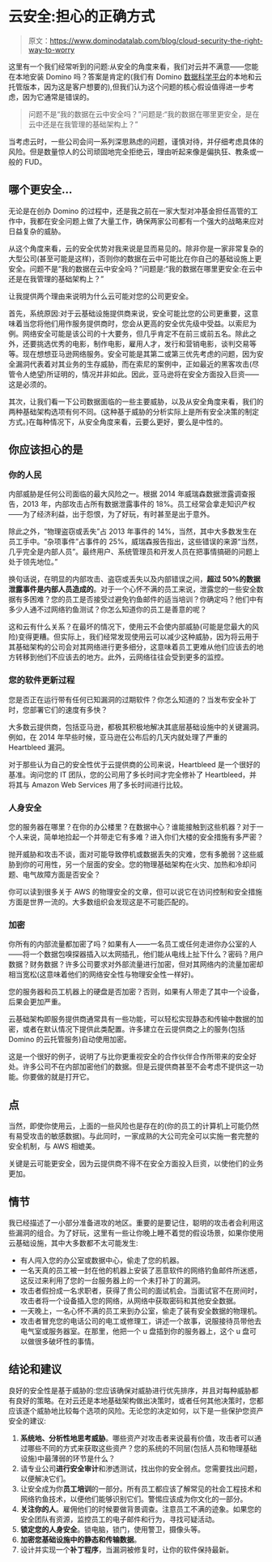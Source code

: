 # 云安全:担心的正确方式

> 原文：<https://www.dominodatalab.com/blog/cloud-security-the-right-way-to-worry>

这里有一个我们经常听到的问题:从安全的角度来看，我们对云并不满意——您能在本地安装 Domino 吗？答案是肯定的(我们有 Domino [数据科学平台](https://www.dominodatalab.com?utm_source=blog&utm_medium=post&utm_campaign=cloud-security-the-right-way-to-worry)的本地和云托管版本，因为这是客户想要的),但我们认为这个问题的核心假设值得进一步考虑，因为它通常是错误的。

> 问题不是“我的数据在云中安全吗？”问题是:“我的数据在哪里更安全，是在云中还是在我管理的基础架构上？”

当考虑云时，一些公司会问一系列深思熟虑的问题，谨慎对待，并仔细考虑具体的风险。但是数量惊人的公司顽固地完全拒绝云，理由听起来像是偏执狂、教条或一般的 FUD。

## 哪个更安全...

无论是在创办 Domino 的过程中，还是我之前在一家大型对冲基金担任高管的工作中，我都在安全问题上做了大量工作，确保两家公司都有一个强大的战略来应对日益复杂的威胁。

从这个角度来看，云的安全优势对我来说是显而易见的。除非你是一家非常复杂的大型公司(甚至可能是这样)，否则你的数据在云中可能比在你自己的基础设施上更安全。问题不是“我的数据在云中安全吗？”问题是:“我的数据在哪里更安全:在云中还是在我管理的基础架构上？”

让我提供两个理由来说明为什么云可能对您的公司更安全。

首先，系统原因:对于云基础设施提供商来说，安全可能比您的公司更重要，这意味着当您将他们用作服务提供商时，您会从更高的安全优先级中受益。以索尼为例。网络安全可能是该公司的十大要务，但几乎肯定不在前三或前五名。除此之外，还要挑选优秀的电影，制作电影，雇用人才，发行和营销电影，谈判交易等等。现在想想亚马逊网络服务。安全可能是其第二或第三优先考虑的问题，因为安全漏洞代表着对其业务的生存威胁，而在索尼的案例中，正如最近的黑客攻击(尽管令人绝望)所证明的，情况并非如此。因此，亚马逊将在安全方面投入巨资——这是必须的。

其次，让我们看一下公司数据面临的一些主要威胁，以及从安全角度来看，我们的两种基础架构选项有何不同。(这种基于威胁的分析实际上是所有安全决策的制定方式。)在每种情况下，从安全角度来看，云要么更好，要么是中性的。

## 你应该担心的是

### 你的人民

内部威胁是任何公司面临的最大风险之一。根据 2014 年威瑞森数据泄露调查报告，2013 年，内部攻击占所有数据泄露事件的 18%。员工经常会拿走知识产权——为了经济利益，出于怨恨，为了好玩，有时甚至是出于意外。

除此之外，“物理盗窃或丢失”占 2013 年事件的 14%，当然，其中大多数发生在员工手中。“杂项事件”占事件的 25%，威瑞森报告指出，这些错误的来源“当然，几乎完全是内部人员”。最终用户、系统管理员和开发人员在把事情搞砸的问题上处于领先地位。”

换句话说，在明显的内部攻击、盗窃或丢失以及内部错误之间，**超过 50%的数据泄露事件是内部人员造成的**。对于一个心怀不满的员工来说，泄露您的一些安全数据有多困难？您的员工是否接受过避免钓鱼邮件的适当培训？你确定吗？他们中有多少人通不过网络钓鱼测试？你怎么知道你的员工是善意的呢？

这和云有什么关系？在最坏的情况下，使用云不会使内部威胁(可能是您最大的风险)变得更糟。但实际上，我们经常发现使用云可以减少这种威胁，因为将云用于其基础架构的公司会对其网络进行更多细分，这意味着员工更难从他们应该去的地方转移到他们不应该去的地方。此外，云网络往往会受到更多的监控。

### 您的软件更新过程

您是否正在运行带有任何已知漏洞的过期软件？你怎么知道的？当发布安全补丁时，您部署它们的速度有多快？

大多数云提供商，包括亚马逊，都极其积极地解决其底层基础设施中的关键漏洞。例如，在 2014 年早些时候，亚马逊在公布后的几天内就处理了严重的 Heartbleed 漏洞。

对于那些认为自己的安全性优于云提供商的公司来说，Heartbleed 是一个很好的基准。询问您的 IT 团队，您的公司用了多长时间才完全修补了 Heartbleed，并将其与 Amazon Web Services 用了多长时间进行比较。

### 人身安全

您的服务器在哪里？在你的办公楼里？在数据中心？谁能接触到这些机器？对于一个人来说，简单地捡起一个并带走它有多难？进入你们大楼的安全措施有多严密？

抛开威胁和攻击不谈，面对可能导致停机或数据丢失的灾难，您有多脆弱？这些威胁到你的可用性，另一个层面的安全。您的物理基础架构在火灾、加热和冷却问题、电气故障方面是否安全？

你可以读到很多关于 AWS 的物理安全的文章，但可以说它在访问控制和安全措施方面是世界一流的。大多数组织会发现这是不可能匹配的。

### 加密

你所有的内部流量都加密了吗？如果有人——一名员工或任何走进你办公室的人——将一个数据包嗅探器插入以太网插孔，他们能从电线上扯下什么？密码？用户数据？财务数据？许多公司要求对外部流量进行加密，但对其网络内的流量加密却相当宽松(这意味着他们的网络安全性与物理安全性一样好)。

您的服务器和员工机器上的硬盘是否加密？否则，如果有人带走了其中一个设备，后果会更加严重。

云基础架构即服务提供商通常具有一些功能，可以轻松实现静态和传输中数据的加密，或者在默认情况下提供此类配置。许多建立在云提供商之上的服务(包括 Domino 的云托管服务)自动使用加密。

这是一个很好的例子，说明了与比你更重视安全的合作伙伴合作所带来的安全好处。许多公司不在内部加密他们的数据。但是云提供商甚至不会考虑不提供这一功能。你要做的就是打开它。

## 点

当然，即使你使用云，上面的一些风险也是存在的(你的员工的计算机上可能仍然有易受攻击的敏感数据)。与此同时，一家成熟的大公司完全可以实施一套完整的安全机制，与 AWS 相媲美。

关键是云可能更安全，因为云提供商不得不在安全方面投入巨资，以使他们的业务更加。

## 情节

我已经描述了一小部分准备进攻的地区。重要的是要记住，聪明的攻击者会利用这些漏洞的组合。为了好玩，这里有一些让你晚上睡不着觉的假设场景，如果你使用云基础设施，其中大多数都不太可能发生:

*   有人闯入您的办公室或数据中心，偷走了您的机器。
*   一名天真的员工被一封在他的机器上安装了恶意软件的网络钓鱼邮件所迷惑，这反过来利用了您的一台服务器上的一个未打补丁的漏洞。
*   攻击者假扮成一名求职者，获得了贵公司的面试机会。当面试官不在房间时，攻击者将一个设备插入您的网络，从网络中获取密码和其他安全数据。
*   一天晚上，一名心怀不满的员工来到办公室，偷走了装有安全数据的物理机。
*   攻击者冒充您的电话公司的电工或修理工，讲述一个故事，说服接待员带他去电气室或服务器室。在那里，他把一个 u 盘插到你的服务器上，这个 u 盘可以做很多破坏性的事情。

## 结论和建议

良好的安全性是基于威胁的:您应该确保对威胁进行优先排序，并且对每种威胁都有良好的策略。在对云还是本地基础架构做出决策时，或者任何其他决策时，您都应该逐个威胁地比较每个选项的风险。无论您的决定如何，以下是一些保护您资产安全的建议:

1.  **系统地、分析性地思考威胁**。哪些资产对攻击者来说最有价值，攻击者可以通过哪些不同的方式来获取这些资产？您的系统的不同层(包括人员和物理基础设施)中最薄弱的环节是什么？
2.  请专业公司**进行安全审计**和渗透测试，找出你的安全弱点。您需要找出问题，以便解决它们。
3.  让安全成为你**员工培训**的一部分。所有员工都应该了解常见的社会工程技术和网络钓鱼技术，以便他们能够识别它们。警惕应该成为你文化的一部分。
4.  **关注你的人**。雇佣他们的时候要做背景调查。注意员工不满的迹象。如果您的安全团队有资源，监控员工的电子邮件和行为，寻找可疑活动。
5.  **锁定您的人身安全**。锁电脑，锁门，使用警卫，摄像头等。
6.  **加密您基础设施中的静态和传输数据**。
7.  设计并实现一个**补丁程序**，当漏洞被修复时，让你的软件保持最新。